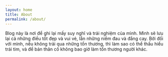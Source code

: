```yaml
---
layout: home
title: About
permalink: /about/
---
```


<div style="text-align: justify">
Blog này là nơi để ghi lại mấy suy nghĩ và trải nghiệm của mình. Mình sẽ lưu lại cả những điều tốt đẹp và vui vẻ, lẫn những niềm đau
và đắng cay. Bởi đối với mình, nếu không trải qua những tổn thương, thì làm sao có thể thấu hiểu trái tim, và để bản thân cố không bao
giờ làm tổn thương người khác.
</div>
